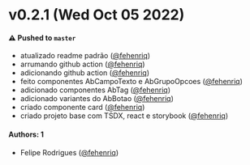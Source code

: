 # v0.2.1 (Wed Oct 05 2022)

#### ⚠️ Pushed to `master`

- atualizado readme padrão ([@fehenriq](https://github.com/fehenriq))
- arrumando github action ([@fehenriq](https://github.com/fehenriq))
- adicionando github action ([@fehenriq](https://github.com/fehenriq))
- feito componentes AbCampoTexto e AbGrupoOpcoes ([@fehenriq](https://github.com/fehenriq))
- adicionado componentes AbTag ([@fehenriq](https://github.com/fehenriq))
- adicionado variantes do AbBotao ([@fehenriq](https://github.com/fehenriq))
- criado componente card ([@fehenriq](https://github.com/fehenriq))
- criado projeto base com TSDX, react e storybook ([@fehenriq](https://github.com/fehenriq))

#### Authors: 1

- Felipe Rodrigues ([@fehenriq](https://github.com/fehenriq))
